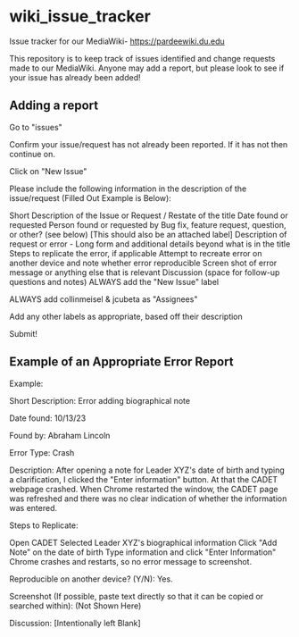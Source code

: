 # wiki_issue_tracker
Issue tracker for our MediaWiki- https://pardeewiki.du.edu

This repository is to keep track of issues identified and change requests made to our MediaWiki. Anyone may add a report, but please look to see if your issue has already been added!

## Adding a report
Go to "issues"

Confirm your issue/request has not already been reported. If it has not then continue on.

Click on "New Issue"

Please include the following information in the description of the issue/request (Filled Out Example is Below):

Short Description of the Issue or Request / Restate of the title
Date found or requested
Person found or requested by
Bug fix, feature request, question, or other? (see below) [This should also be an attached label]
Description of request or error - Long form and additional details beyond what is in the title
Steps to replicate the error, if applicable
Attempt to recreate error on another device and note whether error reproducible
Screen shot of error message or anything else that is relevant
Discussion (space for follow-up questions and notes)
ALWAYS add the "New Issue" label

ALWAYS add collinmeisel & jcubeta as "Assignees"

Add any other labels as appropriate, based off their description

Submit!

## Example of an Appropriate Error Report
Example:

Short Description: Error adding biographical note

Date found: 10/13/23

Found by: Abraham Lincoln

Error Type: Crash

Description: After opening a note for Leader XYZ's date of birth and typing a clarification, I clicked the "Enter information" button. At that the CADET webpage crashed. When Chrome restarted the window, the CADET page was refreshed and there was no clear indication of whether the information was entered.

Steps to Replicate:

Open CADET
Selected Leader XYZ's biographical information
Click "Add Note" on the date of birth
Type information and click "Enter Information"
Chrome crashes and restarts, so no error message to screenshot.

Reproducible on another device? (Y/N): Yes. 

Screenshot (If possible, paste text directly so that it can be copied or searched within): (Not Shown Here)

Discussion: [Intentionally left Blank]
